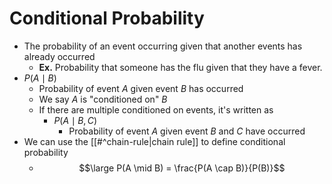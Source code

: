 # Conditional Probability
- The probability of an event occurring given that another events has already occurred
	- **Ex.** Probability that someone has the flu given that they have a fever.
- $P(A \mid B)$
	- Probability of event $A$ given event $B$ has occurred
	- We say $A$ is "conditioned on" $B$
	- If there are multiple conditioned on events, it's written as
		- $P(A \mid B, C)$
			- Probability of event $A$ given event $B$ and $C$ have occurred
- We can use the [[#^chain-rule|chain rule]] to define conditional probability
	- $$\large P(A \mid B) = \frac{P(A \cap B)}{P(B)}$$